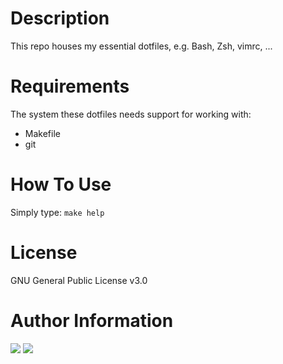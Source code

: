 Description
===========

This repo houses my essential dotfiles, e.g. Bash, Zsh, vimrc, ...

Requirements
============

The system these dotfiles needs support for working with:

* Makefile
* git

How To Use
==========

Simply type: `make help`

License
=======

GNU General Public License v3.0

Author Information
==================

<a href="https://github.com/tehtbl"><img src="https://img.shields.io/badge/GitHub-tehtbl-blue/?style=flat&logo=github" /></a> <a href="https://twitter.com/tehtbl"><img src="https://img.shields.io/badge/Twitter-tehtbl-blue/?style=flat&logo=twitter" /></a>

